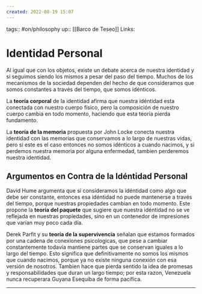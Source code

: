 ```yaml
---
created: 2022-08-19 15:07
---
```

tags:: #on/philosophy 
up:: [[Barco de Teseo]]
Links: 
# Identidad Personal
Al igual que con los objetos, existe un debate acerca de nuestra identidad y si seguimos siendo los mismos a pesar del paso del tiempo. Muchos de los mecanismos de la sociedad dependen del hecho de que consideramos que somos constantes a través del tiempo, que somos idénticos.

La **teoría corporal** de la identidad afirma que nuestra idéntidad esta conectada con nuestro cuerpo físico, pero la composición de nuestro cuerpo cambia en todo momento, haciendo que esta teoría pierda fundamento.

La **teoría de la memoria** propuesta por John Locke conecta nuestra identidad con las memorias que conservamos a lo largo de nuestras vidas, pero si este es el caso entonces no somos idénticos a cuando nacimos, y si perdemos nuestra memoria por alguna enfermedad, tambien perderemos nuestra identidad.

## Argumentos en Contra de la Idéntidad Personal
David Hume argumenta que si consideramos la idéntidad como algo que debe ser constante, entonces esa idéntidad no puede mantenerse a través del tiempo, porque nuestras propiedades cambian en todo momento. Este propone la **teoría del paquete** que sugiere que nuestra idéntidad no se ve reflejada en nuestras propiedades, sino en un contenedor de impresiones que varían muy poco cada día.

Derek Parfit y su **teoría de la supervivencia** señalan que estamos formados por una cadena de conexiones psicologicas, que pese a cambiar constantemente todavía mantiene partes que se conservan iguales a lo largo del tiempo. Esto significa que definitivamente no somos los mismos que cuando nacimos, porque ya no existe ninguna conexión con esa versión de nosotros. Tambien hace que pierda sentido la idea de promesas y responsabilidades que duran un largo tiempo; por esta razon, Venezuela nunca recuperara Guyana Esequiba de forma pacífica.  
___
